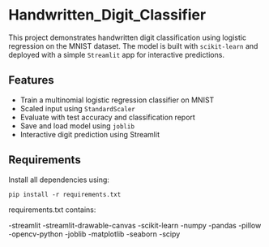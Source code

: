 # Handwritten_Digit_Classifier

This project demonstrates handwritten digit classification using logistic regression on the MNIST dataset. The model is built with `scikit-learn` and deployed with a simple `Streamlit` app for interactive predictions.

## Features

- Train a multinomial logistic regression classifier on MNIST
- Scaled input using `StandardScaler`
- Evaluate with test accuracy and classification report
- Save and load model using `joblib`
- Interactive digit prediction using Streamlit

## Requirements

Install all dependencies using:

```pip install -r requirements.txt```

requirements.txt contains:

-streamlit
-streamlit-drawable-canvas
-scikit-learn
-numpy
-pandas
-pillow
-opencv-python
-joblib
-matplotlib
-seaborn
-scipy
